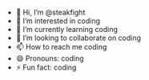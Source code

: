 - 👋 Hi, I’m @steakfight
- 👀 I’m interested in coding
- 🌱 I’m currently learning coding
- 💞️ I’m looking to collaborate on coding
- 📫 How to reach me coding
- 😄 Pronouns: coding
- ⚡ Fun fact: coding

<!---
steakfight/steakfight is a ✨ special ✨ repository because its `README.md` (this file) appears on your GitHub profile.
You can click the Preview link to take a look at your changes.
--->
